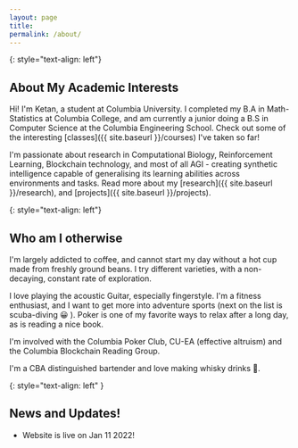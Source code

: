 ```yaml
---
layout: page
title: 
permalink: /about/
---
```


{: style="text-align: left"}
## About My Academic Interests
Hi! I'm Ketan, a student at Columbia University. I completed my B.A in Math-Statistics at Columbia College, and am currently a junior doing a B.S in Computer Science at the Columbia Engineering School. Check out some of the interesting [classes]({{ site.baseurl }}/courses) I've taken so far!

I'm passionate about research in Computational Biology, Reinforcement Learning, Blockchain technology, and most of all AGI - creating synthetic intelligence capable of generalising its learning abilities across environments and tasks. Read more about my [research]({{ site.baseurl }}/research), and [projects]({{ site.baseurl }}/projects).

{: style="text-align: left"}
## Who am I otherwise

I'm largely addicted to coffee, and cannot start my day without a hot cup made from freshly ground beans. I try different varieties, with a non-decaying, constant rate of exploration.

I love playing the acoustic Guitar, especially fingerstyle. I'm a fitness enthusiast, and I want to get more into adventure sports (next on the list is scuba-diving 😀 ). Poker is one of my favorite ways to relax after a long day, as is reading a nice book.

I'm involved with the Columbia Poker Club, CU-EA (effective altruism) and the Columbia Blockchain Reading Group.

I'm a CBA distinguished bartender and love making whisky drinks 🥃. 





{: style="text-align: left" }
## News and Updates!

- Website is live on Jan 11 2022!
